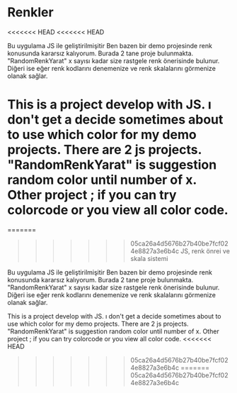 


# Renkler
<<<<<<< HEAD
<<<<<<< HEAD

Bu uygulama JS ile geliştirilmişitir
Ben bazen bir demo projesinde renk konusunda kararsız kalıyorum. Burada 2 tane proje bulunmakta. "RandomRenkYarat" x sayısı kadar size rastgele renk önerisinde bulunur. Diğeri ise eğer renk kodlarını denemenize ve renk skalalarını görmenize olanak sağlar. 


This is a project develop with JS. 
ı don't get a decide sometimes about to use which color for my demo projects.
There are 2 js projects. "RandomRenkYarat" is suggestion random color until number of x. Other project ; if you can try colorcode or you view all color code.
=======
=======
>>>>>>> 05ca26a4d5676b27b40be7fcf024e8827a3e6b4c
JS, renk önrei ve skala sistemi 

Bu uygulama JS ile geliştirilmişitir Ben bazen bir demo projesinde renk konusunda kararsız kalıyorum. Burada 2 tane proje bulunmakta. "RandomRenkYarat" x sayısı kadar size rastgele renk önerisinde bulunur. Diğeri ise eğer renk kodlarını denemenize ve renk skalalarını görmenize olanak sağlar.

This is a project develop with JS. ı don't get a decide sometimes about to use which color for my demo projects. There are 2 js projects. "RandomRenkYarat" is suggestion random color until number of x. Other project ; if you can try colorcode or you view all color code.
<<<<<<< HEAD
>>>>>>> 05ca26a4d5676b27b40be7fcf024e8827a3e6b4c
=======
>>>>>>> 05ca26a4d5676b27b40be7fcf024e8827a3e6b4c
